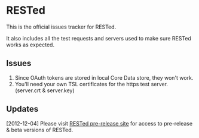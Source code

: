 # RESTed

This is the official issues tracker for RESTed.

It also includes all the test requests and servers used to make sure RESTed works as expected.

## Issues

1. Since OAuth tokens are stored in local Core Data store, they won't work.
2. You'll need your own TSL certificates for the https test server. (server.crt & server.key)

## Updates

[2012-12-04] Please visit [RESTed pre-release site](http://www.helloresolven.com/betas/rested/) for access to pre-release & beta versions of RESTed.